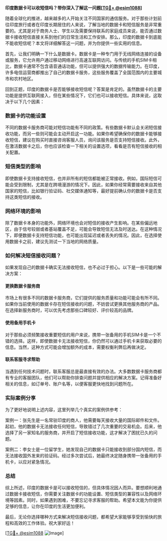 **印度数据卡可以收短信吗？带你深入了解这一问题[[TG💪+ @esim1088](https://t.me/s/esim1088)]**

随着全球化的推进，越来越多的人开始关注不同国家的通信服务。对于那些计划前往印度旅行或者在印度长期居住的人来说，了解当地的数据卡和短信服务是非常重要的。尤其是对于商务人士、学生以及需要保持联系的家庭成员来说，能否通过数据卡接收短信直接关系到他们的日常生活和工作安排。那么，印度的数据卡到底能不能收短信呢？本文将详细解答这一问题，并为你提供一些实用的信息。

首先，让我们明确一下什么是数据卡。数据卡是一种专门用于无线网络连接的设备或服务，它允许用户通过移动网络进行高速互联网访问。与传统的手机SIM卡相比，数据卡通常不包含语音通话功能，但可以提供强大的数据传输能力。在印度，许多电信运营商都推出了自己的数据卡服务，这些服务覆盖了全国范围内的主要城市和农村地区。

回到正题，印度的数据卡是否能够接收短信呢？答案是肯定的。虽然数据卡的主要功能是提供互联网接入，但在某些情况下，它们也可以接收短信。具体来说，这取决于以下几个因素：

### 数据卡的功能设置

不同的数据卡服务商可能对短信功能有不同的政策。有些数据卡默认会关闭短信接收功能，而另一些则可能会主动开启这一功能。如果你希望确保你的数据卡能够接收短信，建议在购买时直接咨询客服人员，询问该服务是否支持短信接收。此外，在激活数据卡之后，你也应该检查一下相关的设置选项，看看是否有短信接收的相关配置。

### 短信类型的影响

即使数据卡支持接收短信，也并非所有的短信都能被正常接收。例如，国际短信可能会受到限制，尤其是在跨境漫游的情况下。因此，如果你经常需要接收来自其他国家的短信，比如银行验证码、社交媒体通知等，最好提前确认你的数据卡是否支持这类短信的接收。

### 网络环境的影响

除了数据卡本身的功能外，网络环境也会对短信的接收产生影响。在某些偏远地区，由于信号较弱或者基站覆盖不足，可能会导致短信无法及时送达。在这种情况下，即便数据卡支持短信功能，也可能出现延迟或者丢失的情况。因此，在选择使用数据卡之前，建议先测试一下当地的网络质量。

### 如何解决短信接收问题？

如果发现自己的数据卡确实无法接收短信，也不必过于担心。以下是一些可能的解决方案：

#### 更换数据卡服务商

市场上有很多不同的数据卡服务商，它们提供的服务质量和功能可能会有所不同。如果你当前使用的数据卡存在短信接收的问题，不妨尝试更换其他服务商的产品。在选择新服务商时，可以优先考虑那些口碑较好、评价较高的品牌。

#### 使用备用手机卡

对于那些必须频繁接收重要短信的用户来说，携带一张备用的手机SIM卡是一个不错的选择。这样，即使数据卡无法接收短信，你仍然可以通过手机卡来获取必要的信息。当然，这种方式可能会增加额外的成本，需要权衡利弊后再做决定。

#### 联系客服寻求帮助

当遇到任何技术问题时，联系客服总是最直接有效的办法。大多数数据卡服务商都有专业的客服团队，他们可以帮助你排查问题并提供相应的解决方案。记得准备好相关的信息，如订单号、账户名等，以便客服更快地找到问题所在。

### 实际案例分享

为了更好地说明上述内容，这里列举几个真实的案例供参考：

案例一：张先生是一名常驻印度的商人，他需要每天接收大量的国际邮件和文件。起初，他的数据卡无法接收任何短信，导致错过了几次重要的交易机会。后来，他选择了另一家知名的服务商，并开启了短信接收功能，这才解决了困扰已久的问题。

案例二：李女士是一位留学生，她发现自己的数据卡只能接收到部分国内短信，而无法接收国外发来的验证码。经过多次尝试后，她最终决定随身携带一张备用的手机卡，以应对紧急情况。

### 总结

综上所述，印度的数据卡是可以接收短信的，但具体情况因人而异。要想顺利地通过数据卡接收短信，你需要关注数据卡的功能设置、短信类型的兼容性以及网络环境等因素。同时，如果遇到困难，不要忘记寻求客服的帮助。希望本文能为你提供足够的信息，让你在印度的生活更加便利。

最后，无论你选择哪种方式来解决短信接收问题，都希望大家能够享受到愉快的旅程和高效的工作体验。祝大家好运！

[[TG💪+ @esim1088](https://t.me/s/esim1088) ![Image](https://i.postimg.cc/4NQfJmqS/Snipaste-2025-05-13-00-14-12.png)]